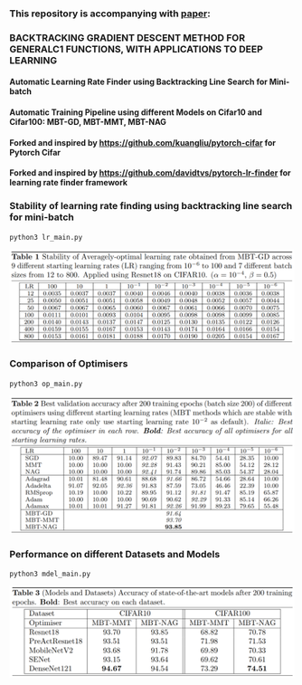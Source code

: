 
### This repository is accompanying with [paper](https://arxiv.org/pdf/1808.05160.pdf):
### BACKTRACKING GRADIENT DESCENT METHOD FOR GENERALC1 FUNCTIONS, WITH APPLICATIONS TO DEEP LEARNING
#### Automatic Learning Rate Finder using Backtracking Line Search for Mini-batch
#### Automatic Training Pipeline using different Models on Cifar10 and Cifar100: MBT-GD, MBT-MMT, MBT-NAG
#### Forked and inspired by https://github.com/kuangliu/pytorch-cifar for Pytorch Cifar
#### Forked and inspired by https://github.com/davidtvs/pytorch-lr-finder for learning rate finder framework

### Stability of learning rate finding using backtracking line search for mini-batch
```
python3 lr_main.py
```
![alt text][logo1]

### Comparison of Optimisers
```
python3 op_main.py
```
![alt text][logo2]

### Performance on different Datasets and Models
```
python3 mdel_main.py
```
![alt text][logo3]

[logo1]:table/table1.png
[logo2]:table/table2.png
[logo3]:table/table3.png
